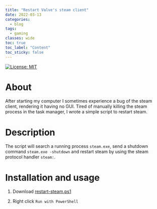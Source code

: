 ```yaml
---
title: "Restart Valve's steam client"
date: 2022-03-13
categories:
  - blog
tags:
  - gaming
classes: wide
toc: true
toc_label: "Content"
toc_sticky: false
---
```

[![License: MIT](https://img.shields.io/badge/License-MIT-green.svg)](https://github.com/nopantsfriday/restart_steam_client/blob/master/LICENSE)
# About
After starting my computer I sometimes experience a bug of the steam client, rendering it having no GUI. Tired of manually killing the steam process in the task manager, I wrote a simple script to restart steam.

# Description
 The script will search a running process ```steam.exe```, send a shutdown command ```steam.exe -shutdown``` and restart steam by using the steam protocol handler ```steam:```.
# Installation and usage

1. Download [restart-steam.ps1](https://github.com/nopantsfriday/restart_steam_client/blob/main/restart-steam.ps1)

2. Right click ```Run with PowerShell```